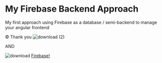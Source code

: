 # My Firebase Backend Approach

My first approach using Firebase as a database / semi-backend to manage your angular frontend

:copyright: Thank you
![download (2)](https://user-images.githubusercontent.com/93710089/221360401-4febb4e4-7327-4ccf-909d-6b46c00983f5.png)

AND

![download](https://user-images.githubusercontent.com/93710089/221360400-1dfb48e1-4904-414e-a0c6-5198ce7cb87f.png)
[Firebase!](https://firebase.google.com/)

